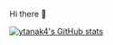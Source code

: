Hi there 👋

[![ytanak4's GitHub stats](https://github-readme-stats.vercel.app/api?username=ytanak4&show_icons=true&theme=tokyonight)](https://github.com/ytanak4)
